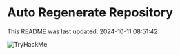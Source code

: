 # Auto Regenerate Repository

This README was last updated: 2024-10-11 08:51:42

 ![TryHackMe](https://tryhackme.com/badge/533634)